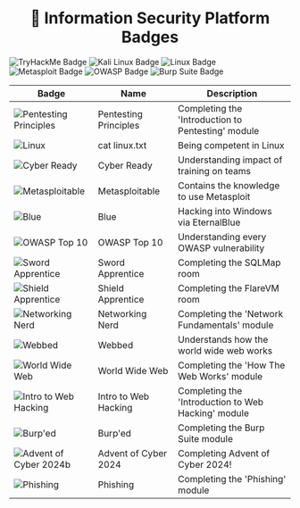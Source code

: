 <!-- markdownlint-disable MD033 -->
<h1 align="center">🔐 Information Security Platform Badges</h1>

<p align="start">
  <img src="https://img.shields.io/badge/-TryHackMe-%23212C42?style=for-the-badge&logo=tryhackme&logoColor=white" alt="TryHackMe Badge">
  <img src="https://img.shields.io/badge/-Kali_Linux-%23557C94?style=for-the-badge&logo=kalilinux&logoColor=white" alt="Kali Linux Badge">
  <img src="https://img.shields.io/badge/-Linux-%23FCC624?style=for-the-badge&logo=linux&logoColor=black" alt="Linux Badge">
  <img src="https://img.shields.io/badge/-Metasploit-%232596CD?style=for-the-badge&logo=metasploit&logoColor=white" alt="Metasploit Badge">
  <img src="https://img.shields.io/badge/-OWASP-%23000?style=for-the-badge&logo=owasp&logoColor=white" alt="OWASP Badge">
  <img src="https://img.shields.io/badge/-Burp_Suite-%23FF6633?style=for-the-badge&logo=burp-suite&logoColor=white" alt="Burp Suite Badge">
</p>

<div align="center">
  <table>
    <thead>
      <tr>
        <th>Badge</th>
        <th>Name</th>
        <th>Description</th>
      </tr>
    </thead>
    <tbody>
      <tr>
        <td><img src="./assets/introtooffensivesecurity.svg" alt="Pentesting Principles"></td>
        <td>Pentesting Principles</td>
        <td>Completing the 'Introduction to Pentesting' module</td>
      </tr>
      <tr>
        <td><img src="./assets/linux.svg" alt="Linux"></td>
        <td>cat linux.txt</td>
        <td>Being competent in Linux</td>
      </tr>
      <tr>
        <td><img src="./assets/careerready.svg" alt="Cyber Ready"></td>
        <td>Cyber Ready</td>
        <td>Understanding impact of training on teams</td>
      </tr>
      <tr>
        <td><img src="./assets/metasploit.svg" alt="Metasploitable"></td>
        <td>Metasploitable</td>
        <td>Contains the knowledge to use Metasploit</td>
      </tr>
      <tr>
        <td><img src="./assets/blue.svg" alt="Blue"></td>
        <td>Blue</td>
        <td>Hacking into Windows via EternalBlue</td>
      </tr>
      <tr>
        <td><img src="./assets/owasptop10.svg" alt="OWASP Top 10"></td>
        <td>OWASP Top 10</td>
        <td>Understanding every OWASP vulnerability</td>
      </tr>
      <tr>
        <td><img src="./assets/swordapprentice.svg" alt="Sword Apprentice"></td>
        <td>Sword Apprentice</td>
        <td>Completing the SQLMap room</td>
      </tr>
      <tr>
        <td><img src="./assets/shieldapprentice.svg" alt="Shield Apprentice"></td>
        <td>Shield Apprentice</td>
        <td>Completing the FlareVM room</td>
      </tr>
      <tr>
        <td><img src="./assets/networkfundamentals.svg" alt="Networking Nerd"></td>
        <td>Networking Nerd</td>
        <td>Completing the 'Network Fundamentals' module</td>
      </tr>
      <tr>
        <td><img src="./assets/webbed.svg" alt="Webbed"></td>
        <td>Webbed</td>
        <td>Understands how the world wide web works</td>
      </tr>
      <tr>
        <td><img src="./assets/howthewebworks.svg" alt="World Wide Web"></td>
        <td>World Wide Web</td>
        <td>Completing the 'How The Web Works' module</td>
      </tr>
      <tr>
        <td><img src="./assets/introtowebsecurity.svg" alt="Intro to Web Hacking"></td>
        <td>Intro to Web Hacking</td>
        <td>Completing the 'Introduction to Web Hacking' module</td>
      </tr>
      <tr>
        <td><img src="./assets/burpsuite.svg" alt="Burp'ed"></td>
        <td>Burp'ed</td>
        <td>Completing the Burp Suite module</td>
      </tr>
      <tr>
        <td><img src="./assets/aoc5.svg" alt="Advent of Cyber 2024b"></td>
        <td>Advent of Cyber 2024</td>
        <td>Completing Advent of Cyber 2024!</td>
      </tr>
       <tr>
        <td><img src="./assets/phishing.svg" alt="Phishing"></td>
        <td>Phishing</td>
        <td>Completing the 'Phishing' module</td>
      </tr>
    </tbody>
  </table>
</div>
